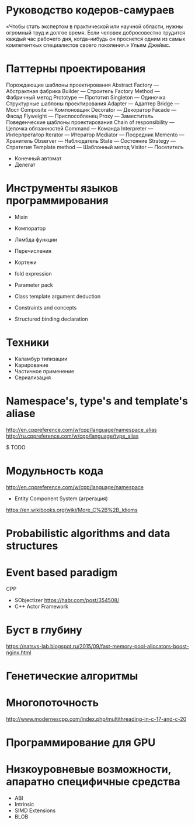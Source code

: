 # Руководство кодеров-самураев

«Чтобы стать экспертом в практической или научной области, нужны огромный труд и долгое время. Если человек добросовестно трудится каждый час рабочего дня, когда-нибудь он проснется одним из самых компетенткых специалистов своего поколения.» 
Ульям Джеймс.

# Паттерны проектирования
  Порождающие шаблоны проектирования
    Abstract Factory — Абстрактная фабрика
    Builder — Строитель
    Factory Method — Фабричный метод
    Prototype — Прототип
    Singleton — Одиночка
  Структурные шаблоны проектирования
    Adapter — Адаптер
    Bridge — Мост
    Composite — Компоновщик
    Decorator — Декоратор
    Facade — Фасад
    Flyweight — Приспособленец
    Proxy — Заместитель
Поведенческие шаблоны проектирования
    Chain of responsibility — Цепочка обязанностей
    Command — Команда
    Interpreter — Интерпретатор
    Iterator — Итератор
    Mediator — Посредник
    Memento — Хранитель
    Observer — Наблюдатель
    State — Состояние
    Strategy — Стратегия
    Template method — Шаблонный метод
    Visitor — Посетитель
    
* Конечный автомат
* Делегат

# Инструменты языков программирования 
* Mixin
* Компоратор 
* Лямбда функции 
* Перечисления 
* Кортежи

* fold expression
* Parameter pack
* Class template argument deduction
* Constraints and concepts
* Structured binding declaration

# Техники
* Каламбур типизации
* Карирование 
* Частичное применение 
* Сериализация

# Namespace's, type's and template's aliase 
http://en.cppreference.com/w/cpp/language/namespace_alias
http://ru.cppreference.com/w/cpp/language/type_alias

$ TODO

# Модульность кода 
http://en.cppreference.com/w/cpp/language/namespace
* Entity Component System (агрегация) 


https://en.wikibooks.org/wiki/More_C%2B%2B_Idioms

# Probabilistic algorithms and data structures 

# Event based paradigm  
CPP
* SObjectizer https://habr.com/post/354508/
* C++ Actor Framework 

# Буст в глубину

https://natsys-lab.blogspot.ru/2015/09/fast-memory-pool-allocators-boost-nginx.html

# Генетические алгоритмы 

# Многопоточность 
http://www.modernescpp.com/index.php/multithreading-in-c-17-and-c-20

# Программирование для GPU
# Низкоуровневые возможности, апаратно специфичные средства
* ABI
* Intrinsic
* SIMD Extensions
* BLOB



